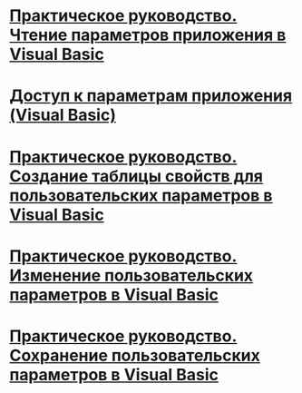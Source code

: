 # [Практическое руководство. Чтение параметров приложения в Visual Basic](how-to-read-application-settings.md)
# [Доступ к параметрам приложения (Visual Basic)](accessing-application-settings.md)
# [Практическое руководство. Создание таблицы свойств для пользовательских параметров в Visual Basic](how-to-create-property-grids-for-user-settings.md)
# [Практическое руководство. Изменение пользовательских параметров в Visual Basic](how-to-change-user-settings.md)
# [Практическое руководство. Сохранение пользовательских параметров в Visual Basic](how-to-persist-user-settings.md)
